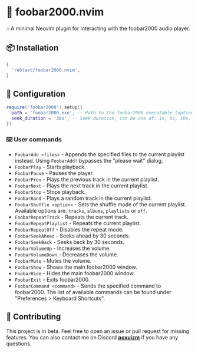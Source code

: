 # 🧩 foobar2000.nvim

🎶 A minimal Neovim plugin for interacting with the foobar2000 audio player.

## 📦 Installation
```lua
{
  'reblast/foobar2000.nvim',
}
```

## 🔧 Configuration
```lua
require('foobar2000').setup({
  path = 'foobar2000.exe', -- Path to the foobar2000 executable (optional)
  seek_duration = '30s', -- Seek duration, can be one of: 1s, 5s, 10s, 30s, 1m, 5m, 10m
})
```

### ⌨️ User commands
- `FoobarAdd <files>` - Appends the specified files to the current playlist instead. Using `FoobarAdd!` bypasses the "please wait" dialog.
- `FoobarPlay` - Starts playback.
- `FoobarPause` - Pauses the player.
- `FoobarPrev` - Plays the previous track in the current playlist.
- `FoobarNext` - Plays the next track in the current playlist.
- `FoobarStop` - Stops playback.
- `FoobarRand` - Plays a random track in the current playlist.
- `FoobarShuffle <option>` - Sets the shuffle mode of the current playlist. Available options are: `tracks`, `albums`, `playlists` or `off`.
- `FoobarRepeatTrack` - Repeats the current track.
- `FoobarRepeatPlaylist` - Repeats the current playlist.
- `FoobarRepeatOff` - Disables the repeat mode.
- `FoobarSeekAhead` - Seeks ahead by 30 seconds.
- `FoobarSeekBack` - Seeks back by 30 seconds.
- `FoobarVolumeUp` - Increases the volume.
- `FoobarVolumeDown` - Decreases the volume.
- `FoobarMute` - Mutes the volume.
- `FoobarShow` - Shows the main foobar2000 window.
- `FoobarHide` - Hides the main foobar2000 window.
- `FoobarExit` - Exits foobar2000.
- `FoobarCommand <command>` - Sends the specified command to foobar2000. The list of available commands can be found under "Preferences > Keyboard Shortcuts".

## 🌱 Contributing
This project is in beta. Feel free to open an issue or pull request for missing features. You can also contact me on Discord **[poxuizm](https://discord.com/users/446729269872427018)** if you have any questions.
